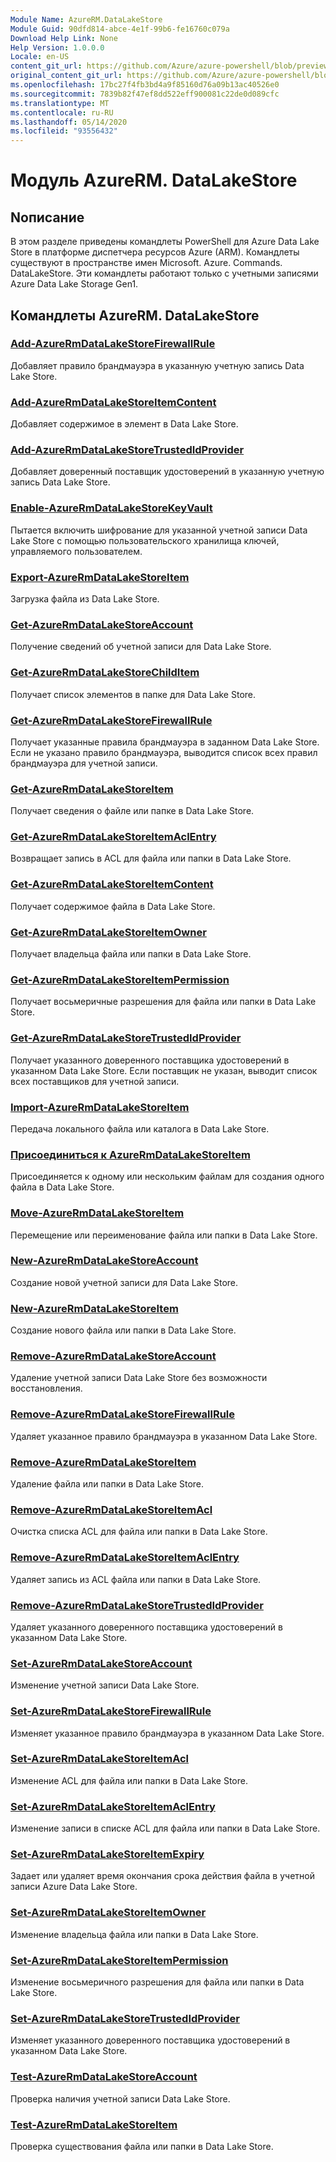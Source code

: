 ```yaml
---
Module Name: AzureRM.DataLakeStore
Module Guid: 90dfd814-abce-4e1f-99b6-fe16760c079a
Download Help Link: None
Help Version: 1.0.0.0
Locale: en-US
content_git_url: https://github.com/Azure/azure-powershell/blob/preview/src/ResourceManager/DataLakeStore/Commands.DataLakeStore/help/AzureRM.DataLakeStore.md
original_content_git_url: https://github.com/Azure/azure-powershell/blob/preview/src/ResourceManager/DataLakeStore/Commands.DataLakeStore/help/AzureRM.DataLakeStore.md
ms.openlocfilehash: 17bc27f4fb3bd4a9f85160d76a09b13ac40526e0
ms.sourcegitcommit: 7839b82f47ef8dd522eff900081c22de0d089cfc
ms.translationtype: MT
ms.contentlocale: ru-RU
ms.lasthandoff: 05/14/2020
ms.locfileid: "93556432"
---
```

# Модуль AzureRM. DataLakeStore
## Nописание
В этом разделе приведены командлеты PowerShell для Azure Data Lake Store в платформе диспетчера ресурсов Azure (ARM). Командлеты существуют в пространстве имен Microsoft. Azure. Commands. DataLakeStore. Эти командлеты работают только с учетными записями Azure Data Lake Storage Gen1.

## Командлеты AzureRM. DataLakeStore
### [Add-AzureRmDataLakeStoreFirewallRule](Add-AzureRmDataLakeStoreFirewallRule.md)
Добавляет правило брандмауэра в указанную учетную запись Data Lake Store.

### [Add-AzureRmDataLakeStoreItemContent](Add-AzureRmDataLakeStoreItemContent.md)
Добавляет содержимое в элемент в Data Lake Store.

### [Add-AzureRmDataLakeStoreTrustedIdProvider](Add-AzureRmDataLakeStoreTrustedIdProvider.md)
Добавляет доверенный поставщик удостоверений в указанную учетную запись Data Lake Store.

### [Enable-AzureRmDataLakeStoreKeyVault](Enable-AzureRmDataLakeStoreKeyVault.md)
Пытается включить шифрование для указанной учетной записи Data Lake Store с помощью пользовательского хранилища ключей, управляемого пользователем.

### [Export-AzureRmDataLakeStoreItem](Export-AzureRmDataLakeStoreItem.md)
Загрузка файла из Data Lake Store.

### [Get-AzureRmDataLakeStoreAccount](Get-AzureRmDataLakeStoreAccount.md)
Получение сведений об учетной записи для Data Lake Store.

### [Get-AzureRmDataLakeStoreChildItem](Get-AzureRmDataLakeStoreChildItem.md)
Получает список элементов в папке для Data Lake Store.

### [Get-AzureRmDataLakeStoreFirewallRule](Get-AzureRmDataLakeStoreFirewallRule.md)
Получает указанные правила брандмауэра в заданном Data Lake Store.
Если не указано правило брандмауэра, выводится список всех правил брандмауэра для учетной записи.

### [Get-AzureRmDataLakeStoreItem](Get-AzureRmDataLakeStoreItem.md)
Получает сведения о файле или папке в Data Lake Store.

### [Get-AzureRmDataLakeStoreItemAclEntry](Get-AzureRmDataLakeStoreItemAclEntry.md)
Возвращает запись в ACL для файла или папки в Data Lake Store.

### [Get-AzureRmDataLakeStoreItemContent](Get-AzureRmDataLakeStoreItemContent.md)
Получает содержимое файла в Data Lake Store.

### [Get-AzureRmDataLakeStoreItemOwner](Get-AzureRmDataLakeStoreItemOwner.md)
Получает владельца файла или папки в Data Lake Store.

### [Get-AzureRmDataLakeStoreItemPermission](Get-AzureRmDataLakeStoreItemPermission.md)
Получает восьмеричные разрешения для файла или папки в Data Lake Store.

### [Get-AzureRmDataLakeStoreTrustedIdProvider](Get-AzureRmDataLakeStoreTrustedIdProvider.md)
Получает указанного доверенного поставщика удостоверений в указанном Data Lake Store.
Если поставщик не указан, выводит список всех поставщиков для учетной записи.

### [Import-AzureRmDataLakeStoreItem](Import-AzureRmDataLakeStoreItem.md)
Передача локального файла или каталога в Data Lake Store.

### [Присоединиться к AzureRmDataLakeStoreItem](Join-AzureRmDataLakeStoreItem.md)
Присоединяется к одному или нескольким файлам для создания одного файла в Data Lake Store.

### [Move-AzureRmDataLakeStoreItem](Move-AzureRmDataLakeStoreItem.md)
Перемещение или переименование файла или папки в Data Lake Store.

### [New-AzureRmDataLakeStoreAccount](New-AzureRmDataLakeStoreAccount.md)
Создание новой учетной записи для Data Lake Store.

### [New-AzureRmDataLakeStoreItem](New-AzureRmDataLakeStoreItem.md)
Создание нового файла или папки в Data Lake Store.

### [Remove-AzureRmDataLakeStoreAccount](Remove-AzureRmDataLakeStoreAccount.md)
Удаление учетной записи Data Lake Store без возможности восстановления.

### [Remove-AzureRmDataLakeStoreFirewallRule](Remove-AzureRmDataLakeStoreFirewallRule.md)
Удаляет указанное правило брандмауэра в указанном Data Lake Store.

### [Remove-AzureRmDataLakeStoreItem](Remove-AzureRmDataLakeStoreItem.md)
Удаление файла или папки в Data Lake Store.

### [Remove-AzureRmDataLakeStoreItemAcl](Remove-AzureRmDataLakeStoreItemAcl.md)
Очистка списка ACL для файла или папки в Data Lake Store.

### [Remove-AzureRmDataLakeStoreItemAclEntry](Remove-AzureRmDataLakeStoreItemAclEntry.md)
Удаляет запись из ACL файла или папки в Data Lake Store.

### [Remove-AzureRmDataLakeStoreTrustedIdProvider](Remove-AzureRmDataLakeStoreTrustedIdProvider.md)
Удаляет указанного доверенного поставщика удостоверений в указанном Data Lake Store.

### [Set-AzureRmDataLakeStoreAccount](Set-AzureRmDataLakeStoreAccount.md)
Изменение учетной записи Data Lake Store.

### [Set-AzureRmDataLakeStoreFirewallRule](Set-AzureRmDataLakeStoreFirewallRule.md)
Изменяет указанное правило брандмауэра в указанном Data Lake Store.

### [Set-AzureRmDataLakeStoreItemAcl](Set-AzureRmDataLakeStoreItemAcl.md)
Изменение ACL для файла или папки в Data Lake Store.

### [Set-AzureRmDataLakeStoreItemAclEntry](Set-AzureRmDataLakeStoreItemAclEntry.md)
Изменение записи в списке ACL для файла или папки в Data Lake Store.

### [Set-AzureRmDataLakeStoreItemExpiry](Set-AzureRmDataLakeStoreItemExpiry.md)
Задает или удаляет время окончания срока действия файла в учетной записи Azure Data Lake Store.

### [Set-AzureRmDataLakeStoreItemOwner](Set-AzureRmDataLakeStoreItemOwner.md)
Изменение владельца файла или папки в Data Lake Store.

### [Set-AzureRmDataLakeStoreItemPermission](Set-AzureRmDataLakeStoreItemPermission.md)
Изменение восьмеричного разрешения для файла или папки в Data Lake Store.

### [Set-AzureRmDataLakeStoreTrustedIdProvider](Set-AzureRmDataLakeStoreTrustedIdProvider.md)
Изменяет указанного доверенного поставщика удостоверений в указанном Data Lake Store.

### [Test-AzureRmDataLakeStoreAccount](Test-AzureRmDataLakeStoreAccount.md)
Проверка наличия учетной записи Data Lake Store.

### [Test-AzureRmDataLakeStoreItem](Test-AzureRmDataLakeStoreItem.md)
Проверка существования файла или папки в Data Lake Store.


